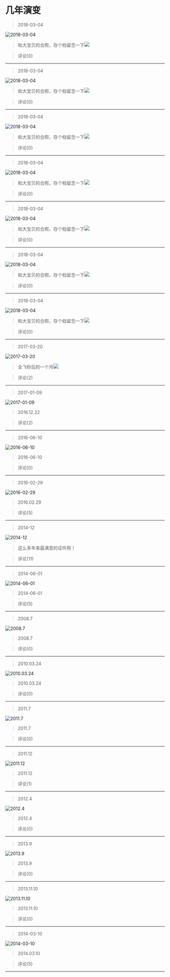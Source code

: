 # 几年演变

> 2018-03-04

![2018-03-04](https://pan.4a1801.life/d/NAS/Qzone/Albums/其他/几年演变/01_2018-03-04_BA709050.webp)

> 和大宝贝的合照，存个档留念一下![](https://pan.4a1801.life/d/NAS/Qzone/Common/images/e113.gif)

> 评论(0)

---

> 2018-03-04

![2018-03-04](https://pan.4a1801.life/d/NAS/Qzone/Albums/其他/几年演变/02_2018-03-04_92017E60.webp)

> 和大宝贝的合照，存个档留念一下![](https://pan.4a1801.life/d/NAS/Qzone/Common/images/e113.gif)

> 评论(0)

---

> 2018-03-04

![2018-03-04](https://pan.4a1801.life/d/NAS/Qzone/Albums/其他/几年演变/03_2018-03-04_7B41A6C5.webp)

> 和大宝贝的合照，存个档留念一下![](https://pan.4a1801.life/d/NAS/Qzone/Common/images/e113.gif)

> 评论(0)

---

> 2018-03-04

![2018-03-04](https://pan.4a1801.life/d/NAS/Qzone/Albums/其他/几年演变/04_2018-03-04_B20EEB50.webp)

> 和大宝贝的合照，存个档留念一下![](https://pan.4a1801.life/d/NAS/Qzone/Common/images/e113.gif)

> 评论(0)

---

> 2018-03-04

![2018-03-04](https://pan.4a1801.life/d/NAS/Qzone/Albums/其他/几年演变/05_2018-03-04_D72F03B8.webp)

> 和大宝贝的合照，存个档留念一下![](https://pan.4a1801.life/d/NAS/Qzone/Common/images/e113.gif)

> 评论(0)

---

> 2018-03-04

![2018-03-04](https://pan.4a1801.life/d/NAS/Qzone/Albums/其他/几年演变/06_2018-03-04_99D7EB5C.webp)

> 和大宝贝的合照，存个档留念一下![](https://pan.4a1801.life/d/NAS/Qzone/Common/images/e113.gif)

> 评论(0)

---

> 2018-03-04

![2018-03-04](https://pan.4a1801.life/d/NAS/Qzone/Albums/其他/几年演变/07_2018-03-04_82927438.webp)

> 和大宝贝的合照，存个档留念一下![](https://pan.4a1801.life/d/NAS/Qzone/Common/images/e113.gif)

> 评论(0)

---

> 2017-03-20

![2017-03-20](https://pan.4a1801.life/d/NAS/Qzone/Albums/其他/几年演变/08_2017-03-20_D3A5DC6A.webp)

> 全飞秒后的一个月![](https://pan.4a1801.life/d/NAS/Qzone/Common/images/e113.gif)

> 评论(2)

---

> 2017-01-09

![2017-01-09](https://pan.4a1801.life/d/NAS/Qzone/Albums/其他/几年演变/09_2017-01-09_F7EC0AF9.webp)

> 2016.12.22

> 评论(2)

---

> 2016-06-10

![2016-06-10](https://pan.4a1801.life/d/NAS/Qzone/Albums/其他/几年演变/10_2016-06-10_B0BCE375.webp)

> 2016-06-10

> 评论(0)

---

> 2016-02-29

![2016-02-29](https://pan.4a1801.life/d/NAS/Qzone/Albums/其他/几年演变/11_2016-02-29_B791FEF6.webp)

> 2016.02.29

> 评论(5)

---

> 2014-12

![2014-12](https://pan.4a1801.life/d/NAS/Qzone/Albums/其他/几年演变/12_2014-12_22CF9683.webp)

> 这么多年来最满意的证件照！

> 评论(11)

---

> 2014-06-01

![2014-06-01](https://pan.4a1801.life/d/NAS/Qzone/Albums/其他/几年演变/13_2014-06-01_B836492E.webp)

> 2014-06-01

> 评论(5)

---

> 2008.7

![2008.7](https://pan.4a1801.life/d/NAS/Qzone/Albums/其他/几年演变/14_2008.7_235B0767.webp)

> 2008.7

> 评论(0)

---

> 2010.03.24

![2010.03.24](https://pan.4a1801.life/d/NAS/Qzone/Albums/其他/几年演变/15_2010.03.24_A0D2D48C.webp)

> 2010.03.24

> 评论(0)

---

> 2011.7

![2011.7](https://pan.4a1801.life/d/NAS/Qzone/Albums/其他/几年演变/16_2011.7_C92F7846.webp)

> 2011.7

> 评论(0)

---

> 2011.12

![2011.12](https://pan.4a1801.life/d/NAS/Qzone/Albums/其他/几年演变/17_2011.12_96B62F0B.webp)

> 2011.12

> 评论(1)

---

> 2012.4

![2012.4](https://pan.4a1801.life/d/NAS/Qzone/Albums/其他/几年演变/18_2012.4_1035F3A7.webp)

> 2012.4

> 评论(0)

---

> 2013.9

![2013.9](https://pan.4a1801.life/d/NAS/Qzone/Albums/其他/几年演变/19_2013.9_89A5CD3D.webp)

> 2013.9

> 评论(0)

---

> 2013.11.10

![2013.11.10](https://pan.4a1801.life/d/NAS/Qzone/Albums/其他/几年演变/20_2013.11.10_851A39CA.webp)

> 2013.11.10

> 评论(0)

---

> 2014-03-10

![2014-03-10](https://pan.4a1801.life/d/NAS/Qzone/Albums/其他/几年演变/21_2014-03-10_8AB8ED32.webp)

> 2014.03.10

> 评论(5)

---
